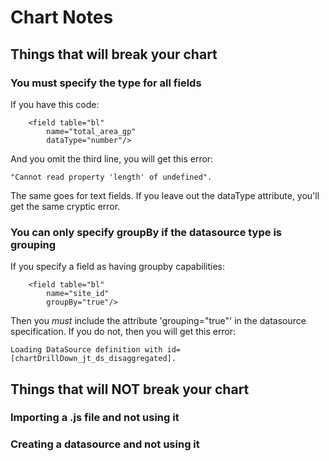 # Chart Notes

## Things that will break your chart

### You must specify the type for all fields 

If you have this code:

        <field table="bl"
            name="total_area_gp"
            dataType="number"/>

And you omit the third line, you will get this error: 

    "Cannot read property 'length' of undefined".

The same goes for text fields. If you leave out the dataType attribute, you'll get the same cryptic error.

### You can only specify groupBy if the datasource type is grouping

If you specify a field as having groupby capabilities:

        <field table="bl"
            name="site_id"
            groupBy="true"/>

Then you _must_ include the attribute 'grouping="true"' in the datasource specification. If you do not, then you will get this error:

    Loading DataSource definition with id=[chartDrillDown_jt_ds_disaggregated].


## Things that will NOT break your chart

### Importing a .js file and not using it

### Creating a datasource and not using it
